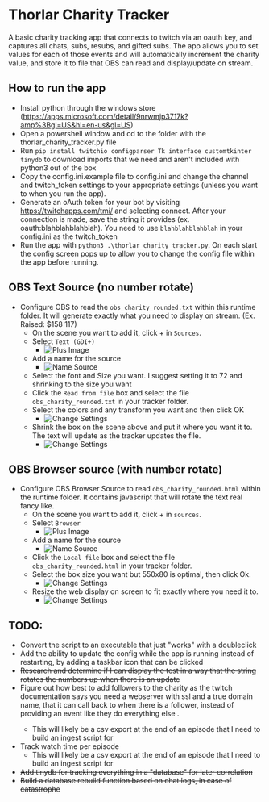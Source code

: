 # Thorlar Charity Tracker

A basic charity tracking app that connects to twitch via an oauth key, and captures all chats, subs, resubs, and gifted subs. The app allows you to set values for each of those events and will automatically increment the charity value, and store it to file that OBS can read and display/update on stream.

## How to run the app
- Install python through the windows store (https://apps.microsoft.com/detail/9nrwmjp3717k?amp%3Bgl=US&hl=en-us&gl=US)
- Open a powershell window and cd to the folder with the thorlar_charity_tracker.py file
- Run ```pip install twitchio configparser Tk interface customtkinter tinydb``` to download imports that we need and aren't included with python3 out of the box
- Copy the config.ini.example file to config.ini and change the channel and twitch_token settings to your appropriate settings (unless you want to when you run the app).
- Generate an oAuth token for your bot by visiting https://twitchapps.com/tmi/ and selecting connect. After your connection is made, save the string it provides (ex. oauth:blahblahblahblah). You need to use ```blahblahblahblah``` in your config.ini as the twitch_token
- Run the app with ```python3 .\thorlar_charity_tracker.py```. On each start the config screen pops up to allow you to change the config file within the app before running.

## OBS Text Source (no number rotate)
- Configure OBS to read the ```obs_charity_rounded.txt``` within this runtime folder. It will generate exactly what you need to display on stream. (Ex. Raised: $158 117)
    - On the scene you want to add it, click + in ```Sources```. 
    - Select ```Text (GDI+)```
        - ![Plus Image](https://github.com/HawtDogFlvrWtr/thorlar_charity_tracker/blob/main/git_images/plus_menu.png)
    - Add a name for the source
        - ![Name Source](https://github.com/HawtDogFlvrWtr/thorlar_charity_tracker/blob/main/git_images/create_select_source.png)
    - Select the font and Size you want. I suggest setting it to 72 and shrinking to the size you want
    - Click the ```Read from file``` box and select the file ```obs_charity_rounded.txt``` in your tracker folder.
    - Select the colors and any transform you want and then click OK
        - ![Change Settings](https://github.com/HawtDogFlvrWtr/thorlar_charity_tracker/blob/main/git_images/properties_for.png)
    - Shrink the box on the scene above and put it where you want it to. The text will update as the tracker updates the file.
        - ![Change Settings](https://github.com/HawtDogFlvrWtr/thorlar_charity_tracker/blob/main/git_images/move_text.png)

## OBS Browser source (with number rotate)
- Configure OBS Browser Source to read ```obs_charity_rounded.html``` within the runtime folder. It contains javascript that will rotate the text real fancy like.
    - On the scene you want to add it, click + in ```sources```.
    - Select ```Browser```
        - ![Plus Image](https://github.com/HawtDogFlvrWtr/thorlar_charity_tracker/blob/main/git_images/plus_menu_browser.png)
    - Add a name for the source
        - ![Name Source](https://github.com/HawtDogFlvrWtr/thorlar_charity_tracker/blob/main/git_images/create_select_source.png)
    - Click the ```Local file``` box and select the file ```obs_charity_rounded.html``` in your tracker folder.
    - Select the box size you want but 550x80 is optimal, then click Ok.
        - ![Change Settings](https://github.com/HawtDogFlvrWtr/thorlar_charity_tracker/blob/main/git_images/properties_for_browser.png)
    - Resize the web display on screen to fit exactly where you need it to.
        - ![Change Settings](https://github.com/HawtDogFlvrWtr/thorlar_charity_tracker/blob/main/git_images/move_shrink_text.png)

## TODO:
- Convert the script to an executable that just "works" with a doubleclick
- Add the ability to update the config while the app is running instead of restarting, by adding a taskbar icon that can be clicked
- ~~Research and determine if I can display the test in a way that the string rotates the numbers up when there is an update~~
- Figure out how best to add followers to the charity as the twitch documentation says you need a webserver with ssl and a true domain name, that it can call back to when there is a follower, instead of providing an event like they do everything else <sadface>.
    - This will likely be a csv export at the end of an episode that I need to build an ingest script for
- Track watch time per episode
    - This will likely be a csv export at the end of an episode that I need to build an ingest script for
- ~~Add tinydb for tracking everything in a "database" for later correlation~~
- ~~Build a database rebuild function based on chat logs, in case of catastrophe~~